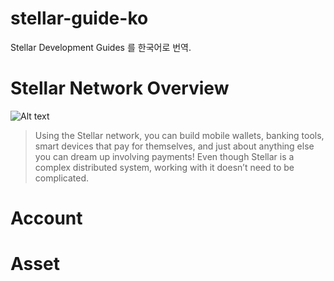 # stellar-guide-ko
Stellar Development Guides 를 한국어로 번역.

# Stellar Network Overview
![Alt text](https://www.stellar.org/wp-content/uploads/2016/06/Stellar-Ecosystem-v031.png)
> Using the Stellar network, you can build mobile wallets, banking tools, smart devices that pay for themselves, and just about anything else you can dream up involving payments! Even though Stellar is a complex distributed system, working with it doesn’t need to be complicated.

# Account

# Asset
